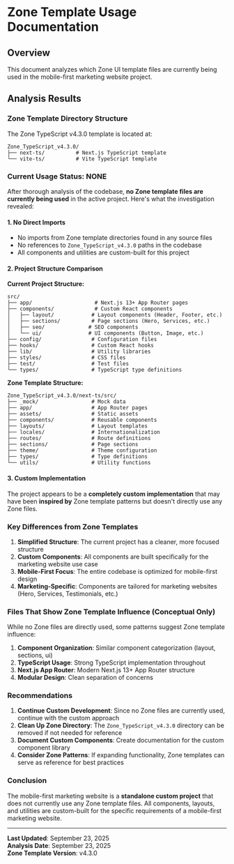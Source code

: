 # Zone Template Usage Documentation

## Overview

This document analyzes which Zone UI template files are currently being used in
the mobile-first marketing website project.

## Analysis Results

### Zone Template Directory Structure

The Zone TypeScript v4.3.0 template is located at:

```
Zone_TypeScript_v4.3.0/
├── next-ts/          # Next.js TypeScript template
└── vite-ts/          # Vite TypeScript template
```

### Current Usage Status: **NONE**

After thorough analysis of the codebase, **no Zone template files are currently
being used** in the active project. Here's what the investigation revealed:

#### 1. No Direct Imports

- No imports from Zone template directories found in any source files
- No references to `Zone_TypeScript_v4.3.0` paths in the codebase
- All components and utilities are custom-built for this project

#### 2. Project Structure Comparison

**Current Project Structure:**

```
src/
├── app/                    # Next.js 13+ App Router pages
├── components/             # Custom React components
│   ├── layout/            # Layout components (Header, Footer, etc.)
│   ├── sections/          # Page sections (Hero, Services, etc.)
│   ├── seo/              # SEO components
│   └── ui/               # UI components (Button, Image, etc.)
├── config/                # Configuration files
├── hooks/                 # Custom React hooks
├── lib/                   # Utility libraries
├── styles/                # CSS files
├── test/                  # Test files
└── types/                 # TypeScript type definitions
```

**Zone Template Structure:**

```
Zone_TypeScript_v4.3.0/next-ts/src/
├── _mock/                 # Mock data
├── app/                   # App Router pages
├── assets/                # Static assets
├── components/            # Reusable components
├── layouts/               # Layout templates
├── locales/               # Internationalization
├── routes/                # Route definitions
├── sections/              # Page sections
├── theme/                 # Theme configuration
├── types/                 # Type definitions
└── utils/                 # Utility functions
```

#### 3. Custom Implementation

The project appears to be a **completely custom implementation** that may have
been **inspired by** Zone template patterns but doesn't directly use any Zone
files.

### Key Differences from Zone Templates

1. **Simplified Structure**: The current project has a cleaner, more focused
   structure
2. **Custom Components**: All components are built specifically for the
   marketing website use case
3. **Mobile-First Focus**: The entire codebase is optimized for mobile-first
   design
4. **Marketing-Specific**: Components are tailored for marketing websites (Hero,
   Services, Testimonials, etc.)

### Files That Show Zone Template Influence (Conceptual Only)

While no Zone files are directly used, some patterns suggest Zone template
influence:

1. **Component Organization**: Similar component categorization (layout,
   sections, ui)
2. **TypeScript Usage**: Strong TypeScript implementation throughout
3. **Next.js App Router**: Modern Next.js 13+ App Router structure
4. **Modular Design**: Clean separation of concerns

### Recommendations

1. **Continue Custom Development**: Since no Zone files are currently used,
   continue with the custom approach
2. **Clean Up Zone Directory**: The `Zone_TypeScript_v4.3.0` directory can be
   removed if not needed for reference
3. **Document Custom Components**: Create documentation for the custom component
   library
4. **Consider Zone Patterns**: If expanding functionality, Zone templates can
   serve as reference for best practices

### Conclusion

The mobile-first marketing website is a **standalone custom project** that does
not currently use any Zone template files. All components, layouts, and
utilities are custom-built for the specific requirements of a mobile-first
marketing website.

---

**Last Updated**: September 23, 2025  
**Analysis Date**: September 23, 2025  
**Zone Template Version**: v4.3.0
